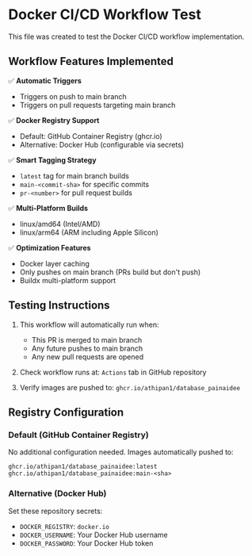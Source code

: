 # Docker CI/CD Workflow Test

This file was created to test the Docker CI/CD workflow implementation.

## Workflow Features Implemented

✅ **Automatic Triggers**
- Triggers on push to main branch
- Triggers on pull requests targeting main branch

✅ **Docker Registry Support**
- Default: GitHub Container Registry (ghcr.io)
- Alternative: Docker Hub (configurable via secrets)

✅ **Smart Tagging Strategy**
- `latest` tag for main branch builds
- `main-<commit-sha>` for specific commits
- `pr-<number>` for pull request builds

✅ **Multi-Platform Builds**
- linux/amd64 (Intel/AMD)
- linux/arm64 (ARM including Apple Silicon)

✅ **Optimization Features**
- Docker layer caching
- Only pushes on main branch (PRs build but don't push)
- Buildx multi-platform support

## Testing Instructions

1. This workflow will automatically run when:
   - This PR is merged to main branch
   - Any future pushes to main branch
   - Any new pull requests are opened

2. Check workflow runs at: `Actions` tab in GitHub repository

3. Verify images are pushed to: `ghcr.io/athipan1/database_painaidee`

## Registry Configuration

### Default (GitHub Container Registry)
No additional configuration needed. Images automatically pushed to:
```
ghcr.io/athipan1/database_painaidee:latest
ghcr.io/athipan1/database_painaidee:main-<sha>
```

### Alternative (Docker Hub)
Set these repository secrets:
- `DOCKER_REGISTRY`: `docker.io`
- `DOCKER_USERNAME`: Your Docker Hub username
- `DOCKER_PASSWORD`: Your Docker Hub token